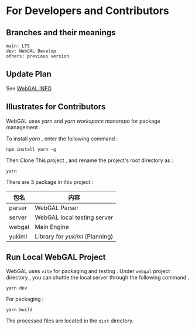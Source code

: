 # For Developers and Contributors

## Branches and their meanings

```
main: LTS
dev: WebGAL Develop
others: previous version
```

## Update Plan

See [WebGAL INFO](/info)

## Illustrates for Contributors

WebGAL uses *yarn* and *yarn workspace monorepo* for package management .

To install *yarn* , enter the following command :

```shell
npm install yarn -g
```

Then Clone This project , and rename the project's root directory as :

```shell
yarn
```

There are 3 package in this project :

| 包名   | 内容                             |
| ------ | -------------------------------- |
| parser | WebGAL Parser                    |
| server | WebGAL local testing server      |
| webgal | Main Engine                      |
| yukimi | Library for *yukimi*  (Planning) |

## Run Local WebGAL Project

WebGAL uses `vite` for packaging and testing . Under `webgal` project directory , you can shuttle the local server through the following command .

```shell
yarn dev
```

For packaging :

```shell
yarn build
```

The processed files are located in the `dist` directory.